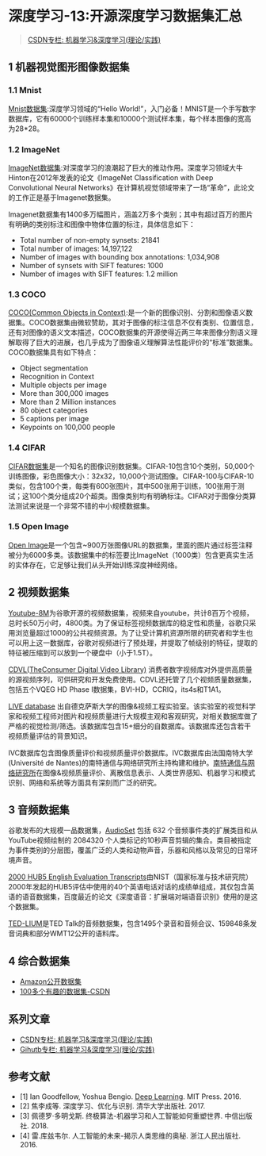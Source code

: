 # 深度学习-13:开源深度学习数据集汇总

> [CSDN专栏: 机器学习&深度学习(理论/实践)](https://blog.csdn.net/column/details/27839.html)

## 1 机器视觉图形图像数据集

### 1.1 Mnist

[Mnist数据集](http://yann.lecun.com/exdb/mnist/index.html):深度学习领域的“Hello World!”，入门必备！MNIST是一个手写数字数据库，它有60000个训练样本集和10000个测试样本集，每个样本图像的宽高为28*28。

### 1.2 ImageNet

[ImageNet数据集](http://www.image-net.org/about-stats):对深度学习的浪潮起了巨大的推动作用。深度学习领域大牛Hinton在2012年发表的论文《ImageNet Classification with Deep Convolutional Neural Networks》在计算机视觉领域带来了一场“革命”，此论文的工作正是基于Imagenet数据集。

Imagenet数据集有1400多万幅图片，涵盖2万多个类别；其中有超过百万的图片有明确的类别标注和图像中物体位置的标注，具体信息如下：

- Total number of non-empty synsets: 21841  
- Total number of images: 14,197,122  
- Number of images with bounding box annotations: 1,034,908  
- Number of synsets with SIFT features: 1000  
- Number of images with SIFT features: 1.2 million  

### 1.3 COCO

[COCO(Common Objects in Context)](http://mscoco.org/):是一个新的图像识别、分割和图像语义数据集。COCO数据集由微软赞助，其对于图像的标注信息不仅有类别、位置信息，还有对图像的语义文本描述，COCO数据集的开源使得近两三年来图像分割语义理解取得了巨大的进展，也几乎成为了图像语义理解算法性能评价的“标准”数据集。COCO数据集具有如下特点：

- Object segmentation  
- Recognition in Context  
- Multiple objects per image  
- More than 300,000 images  
- More than 2 Million instances  
- 80 object categories  
- 5 captions per image  
- Keypoints on 100,000 people  

### 1.4 CIFAR

[CIFAR数据集](http://www.cs.toronto.edu/~kriz/cifar.html)是一个知名的图像识别数据集。CIFAR-10包含10个类别，50,000个训练图像，彩色图像大小：32x32，10,000个测试图像。CIFAR-100与CIFAR-10类似，包含100个类，每类有600张图片，其中500张用于训练，100张用于测试；这100个类分组成20个超类。图像类别均有明确标注。CIFAR对于图像分类算法测试来说是一个非常不错的中小规模数据集。

### 1.5 Open Image

[Open Image](https://github.com/openimages/dataset )是一个包含~900万张图像URL的数据集，里面的图片通过标签注释被分为6000多类。该数据集中的标签要比ImageNet（1000类）包含更真实生活的实体存在，它足够让我们从头开始训练深度神经网络。

## 2 视频数据集

[Youtube-8M](https://research.google.com/youtube8m/)为谷歌开源的视频数据集，视频来自youtube，共计8百万个视频，总时长50万小时，4800类。为了保证标签视频数据库的稳定性和质量，谷歌只采用浏览量超过1000的公共视频资源。为了让受计算机资源所限的研究者和学生也可以用上这一数据库，谷歌对视频进行了预处理，并提取了帧级别的特征，提取的特征被压缩到可以放到一个硬盘中（小于1.5T）。

[CDVL(TheConsumer Digital Video Library)](http://www.cdvl.org/) 消费者数字视频库对外提供高质量的源视频序列，可供研究和开发免费使用。CDVL还托管了几个视频质量数据集，包括五个VQEG HD Phase I数据集，BVI-HD，CCRIQ，its4s和T1A1。

[LIVE database](http://live.ece.utexas.edu/research/Quality/) 出自德克萨斯大学的图像&视频工程实验室。该实验室的视觉科学家和视频工程师对图片和视频质量进行大规模主观和客观研究，对相关数据库做了严格的视觉检测/筛选。该数据库包含15+细分的自数据库。该数据库还包含若干视频质量评估的背景知识。

IVC数据库包含图像质量评价和视频质量评价数据库。IVC数据库由法国南特大学(Université de Nantes)的南特通信与网络研究所主持构建和维护。[南特通信与网络研究所](http://ivc.univ-nantes.fr/en/)在图像&视频质量评价、离散信息表示、人类世界感知、机器学习和模式识别、网络和系统等方面具有深刻而广泛的研究。

## 3 音频数据集

谷歌发布的大规模一品数据集，[AudioSet](https://github.com/audioset/ontology) 包括 632 个音频事件类的扩展类目和从YouTube视频绘制的 2084320 个人类标记的10秒声音剪辑的集合。类目被指定为事件类别的分层图，覆盖广泛的人类和动物声音，乐器和风格以及常见的日常环境声音。

[2000 HUB5 English Evaluation Transcripts](https://catalog.ldc.upenn.edu/LDC2002T43)由NIST（国家标准与技术研究院）2000年发起的HUB5评估中使用的40个英语电话对话的成绩单组成，其仅包含英语的语音数据集，百度最近的论文《深度语音：扩展端对端语音识别》使用的是这个数据集。

[TED-LIUM](http://www-lium.univ-lemans.fr/en/content/ted-lium-corpus)是TED Talk的音频数据集，包含1495个录音和音频会议、159848条发音词典和部分WMT12公开的语料库。

## 4 综合数据集

- [Amazon公开数据集](http://aws.amazon.com/datasets)
- [100多个有趣的数据集-CSDN](http://www.csdn.net/article/2014-06-06/2820111-100-Interesting-Data-Sets-for-Statistics)

## 系列文章

- [CSDN专栏: 机器学习&深度学习(理论/实践)](https://blog.csdn.net/column/details/27839.html)
- [Gihutb专栏: 机器学习&深度学习(理论/实践)](https://github.com/media-tm/MTOpenML)

## 参考文献

- [1] Ian Goodfellow, Yoshua Bengio. [Deep Learning](http://www.deeplearningbook.org/). MIT Press. 2016.
- [2] 焦李成等. 深度学习、优化与识别. 清华大学出版社. 2017.
- [3] 佩德罗·多明戈斯. 终极算法-机器学习和人工智能如何重塑世界. 中信出版社. 2018.
- [4] 雷.库兹韦尔. 人工智能的未来-揭示人类思维的奥秘.  浙江人民出版社. 2016.
